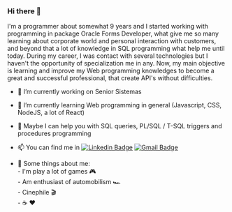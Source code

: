 
### Hi there 👋
I'm a programmer about somewhat 9 years and I started working with programming in package Oracle Forms Developer, what give me so many learning about corporate world and personal interaction with customers, and beyond that a lot of knowledge in SQL programming what help me until today. During my career, I was contact with several technologies but I haven't the opportunity of specialization me in any. Now, my main objective is learning and improve my Web programming knowledges to become a great and successful professional, that create API's without difficulties.

- 🔭 I’m currently working on Senior Sistemas
- 🌱 I’m currently learning Web programming in general (Javascript, CSS, NodeJS, a lot of React)
- 💬 Maybe I can help you with SQL queries, PL/SQL / T-SQL triggers and procedures programming
- 📫 You can find me in [![Linkedin Badge](https://img.shields.io/badge/-AndreEuzebio-blue?style=flat-square&logo=Linkedin&logoColor=white&link=https://www.linkedin.com/in/AndreEuzebio/)](https://www.linkedin.com/in/AndreEuzebio/)  [![Gmail Badge](https://img.shields.io/badge/-andre.r.euzebio@gmail.com-c14438?style=flat-square&logo=Gmail&logoColor=white&link=mailto:andre.r.euzebio@gmail.com)](mailto:andre.r.euzebio@gmail.com) 

- :bow: Some things about me: </br>
        -  I'm play a lot of games :video_game:</br>
        -  Am enthusiast of automobilism 🏎️</br>
        -  Cinephile :clapper: </br>
        -  :coffee: :heart:  

<!--
**andre-euz/andre-euz** is a ✨ _special_ ✨ repository because its `README.md` (this file) appears on your GitHub profile.

 
-->
